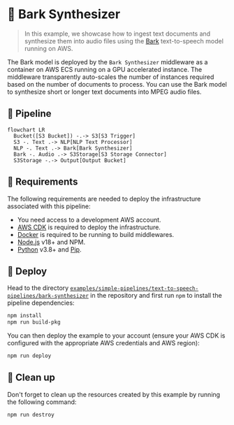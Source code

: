 # 🐶 Bark Synthesizer

> In this example, we showcase how to ingest text documents and synthesize them into audio files using the [Bark](https://github.com/suno-ai/bark) text-to-speech model running on AWS.

The Bark model is deployed by the `Bark Synthesizer` middleware as a container on AWS ECS running on a GPU accelerated instance. The middleware transparently auto-scales the number of instances required based on the number of documents to process. You can use the Bark model to synthesize short or longer text documents into MPEG audio files.

## :dna: Pipeline

```mermaid
flowchart LR
  Bucket([S3 Bucket]) -.-> S3[S3 Trigger]
  S3 -. Text .-> NLP[NLP Text Processor]
  NLP -. Text .-> Bark[Bark Synthesizer]
  Bark -. Audio .-> S3Storage[S3 Storage Connector]
  S3Storage -.-> Output[Output Bucket]
```

## 📝 Requirements

The following requirements are needed to deploy the infrastructure associated with this pipeline:

- You need access to a development AWS account.
- [AWS CDK](https://docs.aws.amazon.com/cdk/latest/guide/getting_started.html#getting_started_install) is required to deploy the infrastructure.
- [Docker](https://docs.docker.com/get-docker/) is required to be running to build middlewares.
- [Node.js](https://nodejs.org/en/download/) v18+ and NPM.
- [Python](https://www.python.org/downloads/) v3.8+ and [Pip](https://pip.pypa.io/en/stable/installation/).

## 🚀 Deploy

Head to the directory [`examples/simple-pipelines/text-to-speech-pipelines/bark-synthesizer`](/examples/simple-pipelines/text-to-speech-pipelines/bark-synthesizer) in the repository and first run `npm` to install the pipeline dependencies:

```bash
npm install
npm run build-pkg
```

You can then deploy the example to your account (ensure your AWS CDK is configured with the appropriate AWS credentials and AWS region):

```bash
npm run deploy
```

## 🧹 Clean up

Don't forget to clean up the resources created by this example by running the following command:

```bash
npm run destroy
```
